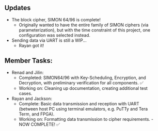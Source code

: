## Updates
- The block cipher, SIMON 64/96 is complete!
  - Originally wanted to have the entire family of SIMON ciphers (via parameterization), but with the time constraint of this project, one configuration was selected instead.
- Sending data via UART is still a WIP...
  - Rayan got it!

## Member Tasks:
- Renad and Jilin:
  - Completed: SIMON64/96 with Key-Scheduling, Encryption, and Decryption, with preliminary verification for all components. :white_check_mark:
  - Working on: Cleaning up documentation, creating additional test cases.
- Rayan and Jackson:
  - Complete: Basic data transmission and reception with UART (between host PC using terminal emulators, e.g. PuTTy and Tera Term, and FPGA).
  - Working on: Formatting data transmission to cipher requirements. - NOW COMPLETE! :white_check_mark:
